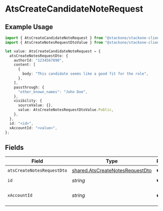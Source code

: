 # AtsCreateCandidateNoteRequest

## Example Usage

```typescript
import { AtsCreateCandidateNoteRequest } from "@stackone/stackone-client-ts/sdk/models/operations";
import { AtsCreateNotesRequestDtoValue } from "@stackone/stackone-client-ts/sdk/models/shared";

let value: AtsCreateCandidateNoteRequest = {
  atsCreateNotesRequestDto: {
    authorId: "1234567890",
    content: [
      {
        body: "This candidate seems like a good fit for the role",
      },
    ],
    passthrough: {
      "other_known_names": "John Doe",
    },
    visibility: {
      sourceValue: {},
      value: AtsCreateNotesRequestDtoValue.Public,
    },
  },
  id: "<id>",
  xAccountId: "<value>",
};
```

## Fields

| Field                                                                                     | Type                                                                                      | Required                                                                                  | Description                                                                               |
| ----------------------------------------------------------------------------------------- | ----------------------------------------------------------------------------------------- | ----------------------------------------------------------------------------------------- | ----------------------------------------------------------------------------------------- |
| `atsCreateNotesRequestDto`                                                                | [shared.AtsCreateNotesRequestDto](../../../sdk/models/shared/atscreatenotesrequestdto.md) | :heavy_check_mark:                                                                        | N/A                                                                                       |
| `id`                                                                                      | *string*                                                                                  | :heavy_check_mark:                                                                        | N/A                                                                                       |
| `xAccountId`                                                                              | *string*                                                                                  | :heavy_check_mark:                                                                        | The account identifier                                                                    |